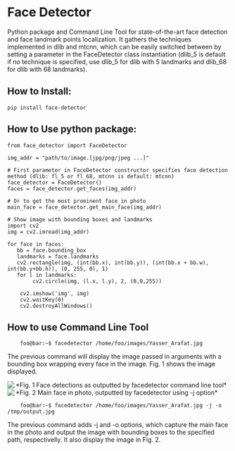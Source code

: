 # Face Detector

Python package and Command Line Tool for state-of-the-art face detection and face
landmark points localization. It gathers the techniques implemented in dlib and
mtcnn, which can be easily switched between by setting a parameter in the
FaceDetector class instantiation (dlib\_5 is default if no technique is
specified, use dlib\_5 for dlib with 5 landmarks and dlib\_68 for dlib with 68
landmarks).

## How to Install:

    pip install face-detector

## How to Use python package:

    from face_detector import FaceDetector

    img_addr = "path/to/image.[jpg/png/jpeg ...]"

    # First parameter in FaceDetector constructor specifies face detection method (dlib: fl_5 or fl_68, mtcnn is default: mtcnn)
    face_detector = FaceDetector()
    faces = face_detector.get_faces(img_addr)

    # Or to get the most prominent face in photo
    main_face = face_detector.get_main_face(img_addr)

    # Show image with bounding boxes and landmarks
    import cv2
    img = cv2.imread(img_addr)

    for face in faces:
       bb = face.bounding_box
       landmarks = face.landmarks
       cv2.rectangle(img, (int(bb.x), int(bb.y)), (int(bb.x + bb.w), int(bb.y+bb.h)), (0, 255, 0), 1)
       for l in landmarks:
            cv2.circle(img, (l.x, l.y), 2, (0,0,255))

        cv2.imshow('img', img)
        cv2.waitKey(0)
        cv2.destroyAllWindows()

## How to use Command Line Tool

```console
    foo@bar:~$ facedetector /home/foo/images/Yasser_Arafat.jpg
```
The previous command will display the image passed in arguments with a bounding box wrapping every face in the image. Fig. 1 shows the image displayed.

<img src='samples/Yasser\_Arafat\_2\_faces.jpg' align='left'/>
*Fig. 1 Face detections as outputted by facedetector command line tool*

<img  src='samples/Yasser\_Arafat\_main\_face.jpg' align='left'/>
*Fig. 2 Main face in photo, outputted by facedetector using -j option*

```console
    foo@bar:~$ facedetector /home/foo/images/Yasser_Arafat.jpg -j -o /tmp/output.jpg
```
The previous command adds -j and -o options, which capture the main
face in the photo and output the image with bounding boxes to the
specified path, respectivelly. It also display the image in Fig. 2.


<!--
[//]: <> - From Github:
[//]: <>    - Clone this repository
[//]: <>    - Install dependencies in requirements.txt:
[//]: <>        - pip install -r requirements.txt
[//]: <>    - You might need to install zlib and link it to /usr/lib/x86_64-linux-gnu/libz.so:
[//]: <>        ```console
[//]: <>         foo@bar:~/face_detector$ tar xzvf data/zlib-1.2.9.tar.gz
[//]: <>         foo@bar:~/face_detector$ cd data/zlib
[//]: <>         foo@bar:~/face_detector/data/zlib$ sudo ./configure && make && make install
[//]: <>         foo@bar:~/face_detector/data/zlib$ ln -s /lib/x86_64-linux-gnu/libz.so.1.2.8 /usr/lib/x86_64-linux-gnu/libz.so
[//]: <>        ```
-->

